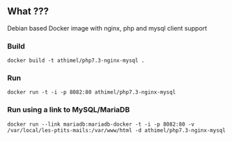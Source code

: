 ## What ???

Debian based Docker image with nginx, php and mysql client support

### Build

```
docker build -t athimel/php7.3-nginx-mysql .
```

### Run

```
docker run -t -i -p 8082:80 athimel/php7.3-nginx-mysql
```

### Run using a link to MySQL/MariaDB 

```
docker run --link mariadb:mariadb-docker -t -i -p 8082:80 -v /var/local/les-ptits-mails:/var/www/html -d athimel/php7.3-nginx-mysql
```
